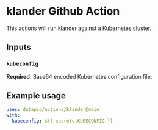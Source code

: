 # klander Github Action

This actions will run [klander](https://klander.datapio.co) against a Kubernetes
cluster.

## Inputs

### `kubeconfig`

**Required.** Base64 encoded Kubernetes configuration file.

## Example usage

```yaml
uses: datapio/actions/klander@main
with:
  kubeconfig: ${{ secrets.KUBECONFIG }}
```
